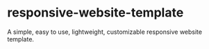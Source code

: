 # responsive-website-template
A simple, easy to use, lightweight, customizable responsive website template.
